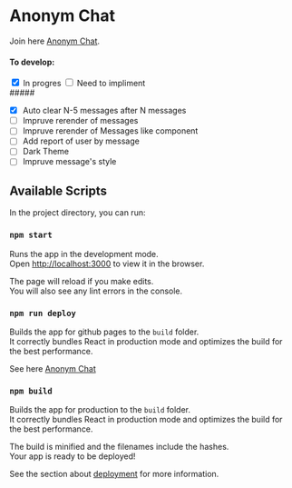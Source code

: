 # Anonym Chat

Join here [Anonym Chat](https://victorchilari.github.io/anonym-chat/).

#### To develop:

<div>
<input type="checkbox" checked="checked"> In progres
<input type="checkbox"> Need to impliment
</div>
#####

- [x] Auto clear N-5 messages after N messages
- [ ] Impruve rerender of messages
- [ ] Impruve rerender of Messages like component
- [ ] Add report of user by message
- [ ] Dark Theme
- [ ] Impruve message's style

## Available Scripts

In the project directory, you can run:

### `npm start`

Runs the app in the development mode.\
Open [http://localhost:3000](http://localhost:3000) to view it in the browser.

The page will reload if you make edits.\
You will also see any lint errors in the console.

### `npm run deploy`

Builds the app for github pages to the `build` folder.\
It correctly bundles React in production mode and optimizes the build for the best performance.

See here [Anonym Chat](https://victorchilari.github.io/anonym-chat/)

### `npm build`

Builds the app for production to the `build` folder.\
It correctly bundles React in production mode and optimizes the build for the best performance.

The build is minified and the filenames include the hashes.\
Your app is ready to be deployed!

See the section about [deployment](https://facebook.github.io/create-react-app/docs/deployment) for more information.

